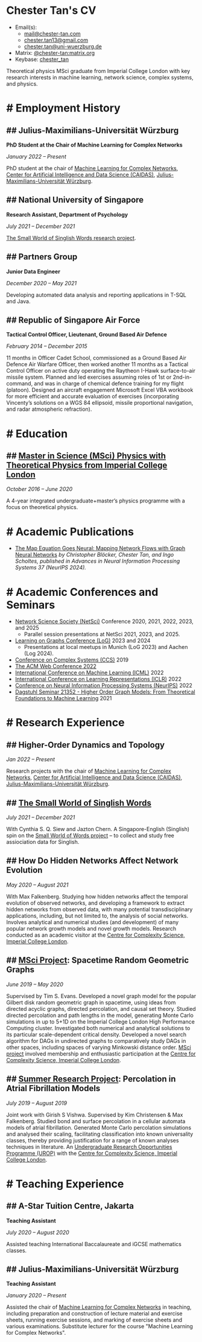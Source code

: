 # Chester Tan's CV

- Email(s):
  - [mail@chester-tan.com](mailto:mail@chester-tan.com)
  - [chester.tan13@gmail.com](mailto:chester.tan13@gmail.com)
  - [chester.tan@uni-wuerzburg.de](mailto:chester.tan@uni-wuerzburg.de)
- Matrix: [@chester-tan\:matrix.org](https://matrix.to/#/@chester-tan:matrix.org)
- Keybase: [chester_tan](https://keybase.io/chester_tan)

Theoretical physics MSci graduate from Imperial College London with key research interests in machine learning, network science, complex systems, and physics.

# \# Employment History

## \#\# Julius-Maximilians-Universität Würzburg

**PhD Student at the Chair of Machine Learning for Complex Networks**

_January 2022 – Present_

PhD student at the chair of [Machine Learning for Complex Networks](https://www.informatik.uni-wuerzburg.de/ml4nets/team/), [Center for Artificial Intelligence and Data Science (CAIDAS)](https://www.uni-wuerzburg.de/caidas/), [Julius-Maximilians-Universität Würzburg](https://www.uni-wuerzburg.de/).

## \#\# National University of Singapore

**Research Assistant, Department of Psychology**

_July 2021 – December 2021_

[The Small World of Singlish Words research project](https://singlishwords.nus.edu.sg).

## \#\# Partners Group

**Junior Data Engineer**

_December 2020 – May 2021_

Developing automated data analysis and reporting applications in T-SQL and Java.

## \#\# Republic of Singapore Air Force

**Tactical Control Officer, Lieutenant, Ground Based Air Defence**

_February 2014 – December 2015_

11 months in Officer Cadet School, commissioned as a Ground Based Air Defence Air Warfare Officer, then worked another 11 months as a Tactical Control Officer on active duty operating the Raytheon I-Hawk surface-to-air missile system. Planned and led exercises assuming roles of 1st or 2nd-in-command, and was in charge of chemical defence training for my flight (platoon). Designed an aircraft engagement Microsoft Excel VBA workbook for more efficient and accurate evaluation of exercises (incorporating Vincenty’s solutions on a WGS 84 ellipsoid, missile proportional navigation, and radar atmospheric refraction).

# \# Education

## \#\# [Master in Science (MSci) Physics with Theoretical Physics from Imperial College London](https://www.imperial.ac.uk/study/ug/courses/physics-department/theoretical-physics-msci/)

_October 2016 – June 2020_

A 4-year integrated undergraduate\+master’s physics programme with a focus on theoretical physics.

# \# Academic Publications

- [The Map Equation Goes Neural: Mapping Network Flows with Graph Neural Networks](https://proceedings.neurips.cc/paper_files/paper/2024/hash/1f59562caae05e6aae0ffd1145bea5da-Abstract-Conference.html) _by Christopher Blöcker, Chester Tan, and Ingo Scholtes, published in Advances in Neural Information Processing Systems 37 (NeurIPS 2024)._

# \# Academic Conferences and Seminars

- [Network Science Society (NetSci)](https://netscisociety.net/home) Conference 2020, 2021, 2022, 2023, and 2025
  - Parallel session presentations at NetSci 2021, 2023, and 2025.
- [Learning on Graphs Conference (LoG)](https://learningongraphs.org/) 2023 and 2024
  - Presentations at local meetups in Munich (LoG 2023) and Aachen (Log 2024).
- [Conference on Complex Systems \(CCS\)](https://cssociety.org/ccs) 2019
- [The ACM Web Conference 2022](https://www2022.thewebconf.org/)
- [International Conference on Machine Learning (ICML)](https://icml.cc/) 2022
- [International Conference on Learning Representations (ICLR)](https://iclr.cc/) 2022
- [Conference on Neural Information Processing Systems (NeurIPS)](https://nips.cc/) 2022
- [Dagstuhl Seminar 21352 - Higher Order Graph Models: From Theoretical Foundations to Machine Learning](https://drops.dagstuhl.de/opus/volltexte/2021/15592/) 2021

# \# Research Experience

## \#\# Higher-Order Dynamics and Topology

_Jan 2022 – Present_

Research projects with the chair of [Machine Learning for Complex Networks](https://www.informatik.uni-wuerzburg.de/ml4nets/team/), [Center for Artificial Intelligence and Data Science (CAIDAS)](https://www.uni-wuerzburg.de/caidas/), [Julius-Maximilians-Universität Würzburg](https://www.uni-wuerzburg.de/).

## \#\# [The Small World of Singlish Words](https://singlishwords.nus.edu.sg)

_July 2021 – December 2021_

With Cynthia S. Q. Siew and Jazton Chern. A Singapore-English \(Singlish\) spin on the [Small World of Words project](https://smallworldofwords.org/en/project/home) – to collect and study free assiociation data for Singlish.

## \#\# How Do Hidden Networks Affect Network Evolution

_May 2020 – August 2021_

With Max Falkenberg. Studying how hidden networks affect the temporal evolution of observed networks, and developing a framework to extract hidden networks from observed data, with many potential transdisciplinary applications, including, but not limited to, the analysis of social networks. Involves analytical and numerical studies \(and development\) of many popular network growth models and novel growth models. Research conducted as an academic visitor at the [Centre for Complexity Science, Imperial College London](https://www.imperial.ac.uk/complexity-science).

## \#\# [MSci Project](https://www.imperial.ac.uk/physics/students/current-students/undergraduate-and-masters-degree-courses-list/msci-projects/): Spacetime Random Geometric Graphs

_June 2019 – May 2020_

Supervised by Tim S. Evans. Developed a novel graph model for the popular Gilbert disk random geometric graph in spacetime, using ideas from directed acyclic graphs, directed percolation, and causal set theory. Studied directed percolation and path lengths in the model, generating Monte Carlo simulations in up to 5\+1D on the Imperial College London High Performance Computing cluster. Investigated both numerical and analytical solutions to its particular scale-dependent critical density. Developed a novel search algorithm for DAGs in undirected graphs to comparatively study DAGs in other spaces, including spaces of varying Minkowski distance order. [MSci project](https://www.imperial.ac.uk/physics/students/current-students/undergraduate-and-masters-degree-courses-list/msci-projects/) involved membership and enthusiastic participation at the [Centre for Complexity Science, Imperial College London](https://www.imperial.ac.uk/complexity-science).

## \#\# [Summer Research Project](http://www.imperial.ac.uk/urop/): Percolation in Atrial Fibrillation Models

_July 2019 – August 2019_

Joint work with Girish S Vishwa. Supervised by Kim Christensen & Max Falkenberg. Studied bond and surface percolation in a cellular automata models of atrial fibrillation. Generated Monte Carlo percolation simulations and analysed their scaling, facilitating classification into known universality classes, thereby providing justification for a range of known analyses techniques in literature. An [Undergraduate Research Opportunities Programme \(UROP\)](http://www.imperial.ac.uk/urop/) with the [Centre for Complexity Science, Imperial College London](https://www.imperial.ac.uk/complexity-science).

# \# Teaching Experience

## \#\# A-Star Tuition Centre, Jakarta

**Teaching Assistant**

_July 2020 – August 2020_

Assisted teaching International Baccalaureate and iGCSE mathematics classes.

## \#\# Julius-Maximilians-Universität Würzburg

**Teaching Assistant**

_January 2020 – Present_

Assisted the chair of [Machine Learning for Complex Networks](https://www.informatik.uni-wuerzburg.de/ml4nets/team/) in teaching, including preparation and construction of lecture material and exercise sheets, running exercise sessions, and marking of exercise sheets and various examinations.
Substitute lecturer for the course "Machine Learning for Complex Networks".
